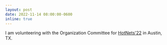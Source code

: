 ```yaml
---
layout: post
date: 2022-11-14 08:00:00-0600
inline: true
---
```


I am volunteering with the Organization Committee for [HotNets'22](https://conferences.sigcomm.org/hotnets/2022/) in Austin, TX.